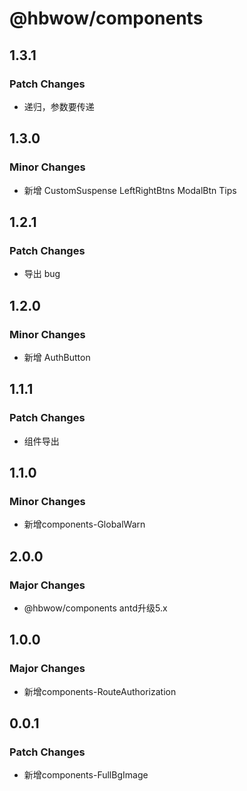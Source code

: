 # @hbwow/components

## 1.3.1

### Patch Changes

- 递归，参数要传递

## 1.3.0

### Minor Changes

- 新增 CustomSuspense LeftRightBtns ModalBtn Tips

## 1.2.1

### Patch Changes

- 导出 bug

## 1.2.0

### Minor Changes

- 新增 AuthButton

## 1.1.1

### Patch Changes

- 组件导出

## 1.1.0

### Minor Changes

- 新增components-GlobalWarn

## 2.0.0

### Major Changes

- @hbwow/components antd升级5.x

## 1.0.0

### Major Changes

- 新增components-RouteAuthorization

## 0.0.1

### Patch Changes

- 新增components-FullBgImage
